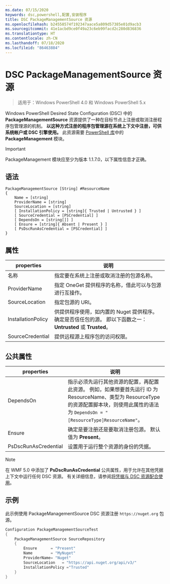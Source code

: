 ```yaml
---
ms.date: 07/15/2020
keywords: dsc,powershell,配置,安装程序
title: DSC PackageManagementSource 资源
ms.openlocfilehash: b24558574f192347aace5a809d57385e01d9acb3
ms.sourcegitcommit: 41e1acbd9ce0f49a23c6eb99facd2c280d836836
ms.translationtype: HT
ms.contentlocale: zh-CN
ms.lasthandoff: 07/18/2020
ms.locfileid: "86463884"
---
```

# <a name="dsc-packagemanagementsource-resource"></a>DSC PackageManagementSource 资源

> 适用于：Windows PowerShell 4.0 和 Windows PowerShell 5.x

Windows PowerShell Desired State Configuration (DSC) 中的 **PackageManagementSource** 资源提供了一种在目标节点上注册或取消注册程序包管理源的机制。
**以这种方式注册的程序包管理源在系统上下文中注册，可供系统帐户或 DSC 引擎使用。** 此资源需要 [PowerShell 库](https://PowerShellGallery.com)中的 **PackageManagement** 模块。

> [!IMPORTANT]
> PackageManagement  模块应至少为版本 1.1.7.0，以下属性信息才正确。

## <a name="syntax"></a>语法

```Syntax
PackageManagementSource [String] #ResourceName
{
    Name = [string]
    ProviderName = [string]
    SourceLocation = [string]
    [ InstallationPolicy = [string]{ Trusted | Untrusted } ]
    [ SourceCredential = [PSCredential] ]
    [ DependsOn = [string[]] ]
    [ Ensure = [string]{ Absent | Present } ]
    [ PsDscRunAsCredential = [PSCredential] ]
}
```

## <a name="properties"></a>属性

|properties |说明 |
|---|---|
|名称 |指定要在系统上注册或取消注册的包源名称。 |
|ProviderName |指定 OneGet 提供程序的名称，借此可以与包源进行互操作。 |
|SourceLocation |指定包源的 URI。 |
|InstallationPolicy |供提供程序使用，如内置的 Nuget 提供程序。 确定是否信任包的源。 即以下函数之一：**Untrusted** 或 **Trusted**。 |
|SourceCredential |提供远程源上程序包的访问权限。 |

## <a name="common-properties"></a>公共属性

|properties |说明 |
|---|---|
|DependsOn |指示必须先运行其他资源的配置，再配置此资源。 例如，如果想要首先运行 ID 为 ResourceName、类型为 ResourceType 的资源配置脚本块，则使用此属性的语法为 `DependsOn = "[ResourceType]ResourceName"`。 |
|Ensure |确定是要注册还是要取消注册包源。 默认值为 **Present**。 |
|PsDscRunAsCredential |设置用于运行整个资源的身份的凭据。 |

> [!NOTE]
> 在 WMF 5.0 中添加了 **PsDscRunAsCredential** 公共属性，用于允许在其他凭据上下文中运行任何 DSC 资源。 有关详细信息，请参阅[将凭据与 DSC 资源配合使用](../../../configurations/runasuser.md)。

## <a name="example"></a>示例

此示例使用 PackageManagementSource  DSC 资源注册 `https://nuget.org` 包源。

```powershell
Configuration PackageManagementSourceTest
{
    PackageManagementSource SourceRepository
    {
        Ensure      = "Present"
        Name        = "MyNuget"
        ProviderName= "Nuget"
        SourceLocation   = "https://api.nuget.org/api/v3/"
        InstallationPolicy ="Trusted"
    }
}
```
